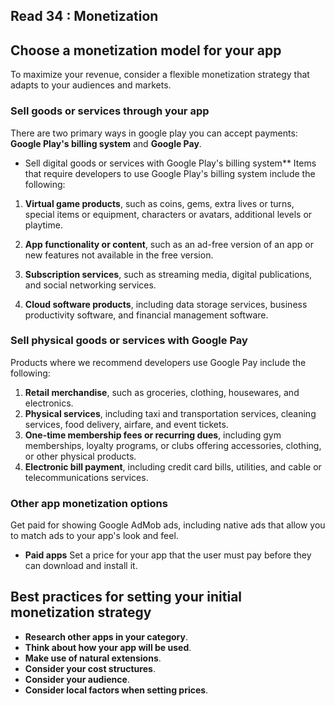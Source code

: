 ## Read 34 : Monetization

## Choose a monetization model for your app

To maximize your revenue, consider a flexible monetization strategy that adapts to your audiences and markets.


### Sell goods or services through your app

There are two primary ways in google play you can accept payments: **Google Play's billing system** and **Google Pay**.

- Sell digital goods or services with Google Play's billing system**
Items that require developers to use Google Play's billing system include the following:

1. **Virtual game products**, such as coins, gems, extra lives or turns, special items or equipment, characters or avatars, additional levels or playtime.
2. **App functionality or content**, such as an ad-free version of an app or new features not available in the free version.
3. **Subscription services**, such as streaming media, digital publications, and social networking services.

4. **Cloud software products**, including data storage services, business productivity software, and financial management software.

### Sell physical goods or services with Google Pay
Products where we recommend developers use Google Pay include the following:

1. **Retail merchandise**, such as groceries, clothing, housewares, and electronics.
2. **Physical services**, including taxi and transportation services, cleaning services, food delivery, airfare, and event tickets.
3. **One-time membership fees or recurring dues**, including gym memberships, loyalty programs, or clubs offering accessories, clothing, or other physical products.
4. **Electronic bill payment**, including credit card bills, utilities, and cable or telecommunications services.

### Other app monetization options
Get paid for showing Google AdMob ads, including native ads that allow you to match ads to your app's look and feel.

- **Paid apps**
Set a price for your app that the user must pay before they can download and install it. 

## Best practices for setting your initial monetization strategy
- **Research other apps in your category**.
- **Think about how your app will be used**.
- **Make use of natural extensions**.
- **Consider your cost structures**.
- **Consider your audience**.
- **Consider local factors when setting prices**.